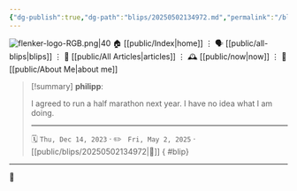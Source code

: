 ```yaml
---
{"dg-publish":true,"dg-path":"blips/20250502134972.md","permalink":"/blips/20250502134972/","title":"philipp on Threads @ 2023-12-14","created":"2023-12-14T00:00:00","updated":"2025-05-02T13:49:55"}
---
```



<div class="transclusion internal-embed is-loaded"><div class="markdown-embed">




![flenker-logo-RGB.png|40](/img/user/attachments/flenker-logo-RGB.png)
🏠 [[public/Index\|home]]  ⋮ 🗣️ [[public/all-blips\|blips]] ⋮  📝 [[public/All Articles\|articles]]  ⋮ 🕰️ [[public/now\|now]] ⋮ 🪪 [[public/About Me\|about me]]


</div></div>


> [!summary] **philipp**:
>
> I agreed to run a half marathon next year. I have no idea what I am doing.
> - - -
>
> 🗓️ <code>Thu, Dec 14, 2023</code>  · ✏️ <code> Fri, May 2, 2025</code>  · [[public/blips/20250502134972\|🔗]]
{ #blip}


- - -

 👾
